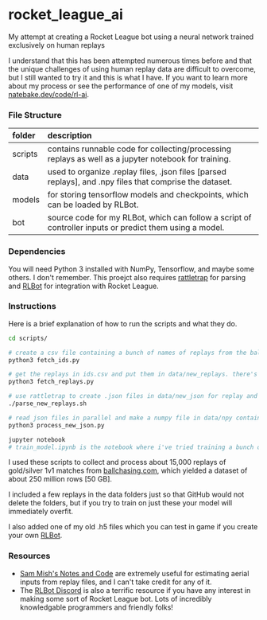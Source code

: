 # rocket_league_ai
My attempt at creating a Rocket League bot using a neural network trained exclusively on human replays

I understand that this has been attempted numerous times before and that the unique challenges of using human replay data are difficult to overcome, but I still wanted to try it and this is what I have. If you want to learn more about my process or see the performance of one of my models, visit <a href="https://natebake.dev/code/rl-ai" target="_blank">natebake.dev/code/rl-ai</a>.


### File Structure
| folder  | description                                                                                             |
| :------ | :------------------------------------------------------------------------------------------------------ |
| scripts | contains runnable code for collecting/processing replays as well as a jupyter notebook for training.    |
| data    | used to organize .replay files, .json files [parsed replays], and .npy files that comprise the dataset. |
| models  | for storing tensorflow models and checkpoints, which can be loaded by RLBot.                            |
| bot     | source code for my RLBot, which can follow a script of controller inputs or predict them using a model. |


### Dependencies
You will need Python 3 installed with NumPy, Tensorflow, and maybe some others. I don't remember.
This proejct also requires <a target="_blank" href="https://github.com/tfausak/rattletrap">rattletrap</a> for parsing and <a target="_blank" href="https://rlbot.org">RLBot</a> for integration with Rocket League.


### Instructions
Here is a brief explanation of how to run the scripts and what they do.
```sh
cd scripts/

# create a csv file containing a bunch of names of replays from the ballchasing.com API.
python3 fetch_ids.py

# get the replays in ids.csv and put them in data/new_replays. there's a limit on fetches in a certain time period.
python3 fetch_replays.py

# use rattletrap to create .json files in data/new_json for replay and move those to data/parsed_replays.
./parse_new_replays.sh

# read json files in parallel and make a numpy file in data/npy containing [game-state, outputs] rows for each frame.
python3 process_new_json.py

jupyter notebook
# train_model.ipynb is the notebook where i've tried training a bunch of models with various hyperparameters.
```


I used these scripts to collect and process about 15,000 replays of gold/silver 1v1 matches from <a target="_blank" href="https://ballchasing.com">ballchasing.com</a>, which yielded a dataset of about 250 million rows [50 GB].

I included a few replays in the data folders just so that GitHub would not delete the folders, but if you try to train on just these your model will immediately overfit.

I also added one of my old .h5 files which you can test in game if you create your own <a target="_blank" href="https://rlbot.org">RLBot</a>.


### Resources
- <a target="_blank" href="https://samuelpmish.github.io/notes/RocketLeague/">Sam Mish's Notes and Code</a> are extremely useful for estimating aerial inputs from replay files, and I can't take credit for any of it.
- The <a target="_blank" href="https://discord.com/invite/xuWjbw7A?utm_source=Discord%20Widget&utm_medium=Connect">RLBot Discord</a> is also a terrific resource if you have any interest in making some sort of Rocket League bot. Lots of incredibly knowledgable programmers and friendly folks!


